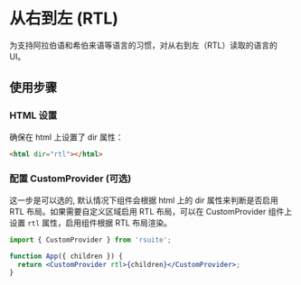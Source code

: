 # 从右到左 (RTL)

为支持阿拉伯语和希伯来语等语言的习惯，对从右到左（RTL）读取的语言的 UI。

## 使用步骤

<div class="rs-doc-steps">
<h3 class="rs-doc-step-header">HTML 设置</h3>
<div class="rs-doc-step-body">

确保在 html 上设置了 dir 属性：

```html
<html dir="rtl"></html>
```

</div>

<h3 class="rs-doc-step-header">配置 CustomProvider (可选)</h3>
<div class="rs-doc-step-body">

这一步是可以选的, 默认情况下组件会根据 html 上的 dir 属性来判断是否启用 RTL 布局。如果需要自定义区域启用 RTL 布局，可以在 CustomProvider 组件上设置 `rtl` 属性，启用组件根据 RTL 布局渲染。

```jsx
import { CustomProvider } from 'rsuite';

function App({ children }) {
  return <CustomProvider rtl>{children}</CustomProvider>;
}
```

</div>
</div>
